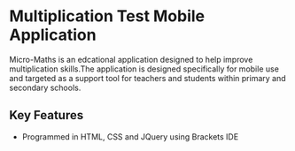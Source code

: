# Multiplication Test Mobile Application

Micro-Maths is an edcational application designed to help improve multiplication skills.The application is designed specifically for mobile use and targeted as a support tool for teachers and students within primary and secondary schools.

## Key Features
- Programmed in HTML, CSS and JQuery using Brackets IDE
